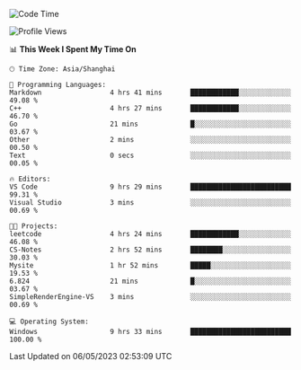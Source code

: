 <!--START_SECTION:waka-->
![Code Time](http://img.shields.io/badge/Code%20Time-906%20hrs%2035%20mins-blue)

![Profile Views](http://img.shields.io/badge/Profile%20Views-0-blue)

📊 **This Week I Spent My Time On** 

```text
🕑︎ Time Zone: Asia/Shanghai

💬 Programming Languages: 
Markdown                 4 hrs 41 mins       ████████████░░░░░░░░░░░░░   49.08 % 
C++                      4 hrs 27 mins       ████████████░░░░░░░░░░░░░   46.70 % 
Go                       21 mins             █░░░░░░░░░░░░░░░░░░░░░░░░   03.67 % 
Other                    2 mins              ░░░░░░░░░░░░░░░░░░░░░░░░░   00.50 % 
Text                     0 secs              ░░░░░░░░░░░░░░░░░░░░░░░░░   00.05 % 

🔥 Editors: 
VS Code                  9 hrs 29 mins       █████████████████████████   99.31 % 
Visual Studio            3 mins              ░░░░░░░░░░░░░░░░░░░░░░░░░   00.69 % 

🐱‍💻 Projects: 
leetcode                 4 hrs 24 mins       ████████████░░░░░░░░░░░░░   46.08 % 
CS-Notes                 2 hrs 52 mins       ████████░░░░░░░░░░░░░░░░░   30.03 % 
Mysite                   1 hr 52 mins        █████░░░░░░░░░░░░░░░░░░░░   19.53 % 
6.824                    21 mins             █░░░░░░░░░░░░░░░░░░░░░░░░   03.67 % 
SimpleRenderEngine-VS    3 mins              ░░░░░░░░░░░░░░░░░░░░░░░░░   00.69 % 

💻 Operating System: 
Windows                  9 hrs 33 mins       █████████████████████████   100.00 % 
```


 Last Updated on 06/05/2023 02:53:09 UTC
<!--END_SECTION:waka-->
